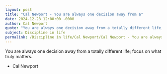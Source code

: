 ```yaml
---
layout: post
title: "Cal Newport - You are always one decision away from a"
date: 2024-12-28 12:00:00 -0000
author: Cal Newport
quote: "You are always one decision away from a totally different life; focus on what truly matters."
subject: Discipline in life
permalink: /Discipline in life/Cal Newport/Cal Newport - You are always one decision away from a
---
```


You are always one decision away from a totally different life; focus on what truly matters.

- Cal Newport

